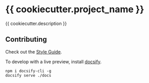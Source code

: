 # {{ cookiecutter.project_name }}

{{ cookiecutter.description }}

## Contributing

Check out the [Style Guide](STYLE.md).

To develop with a live preview, install [docsify](https://docsify.js.org/#/quickstart).
```
npm i docsify-cli -g
docsify serve ./docs
```
